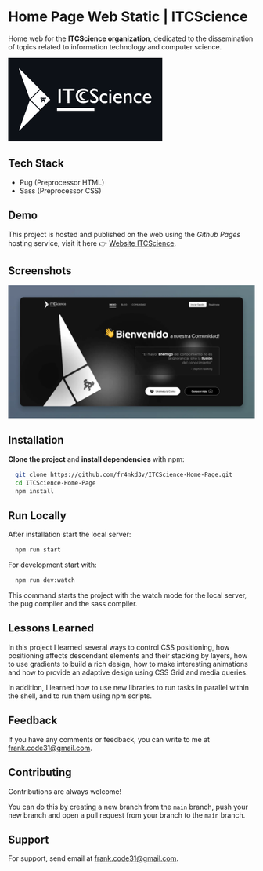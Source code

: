 # Home Page Web Static | ITCScience

Home web for the **ITCScience organization**, dedicated to the dissemination of topics related to information technology and computer science.

![Logo](./itcscience-logo.webp)

## Tech Stack

- Pug (Preprocessor HTML)
- Sass (Preprocessor CSS)

## Demo

This project is hosted and published on the web using the *Github Pages* hosting service, visit it here 👉 [Website ITCScience](https://fr4nkd3v.github.io/ITCScience-Home-Page/).

## Screenshots

![Page Cover](./cover.webp)

## Installation

**Clone the project** and **install dependencies** with npm:

```bash
  git clone https://github.com/fr4nkd3v/ITCScience-Home-Page.git
  cd ITCScience-Home-Page
  npm install
```

## Run Locally

After installation start the local server:

```bash
  npm run start
```

For development start with:

```bash
  npm run dev:watch
```

This command starts the project with the watch mode for the local server, the pug compiler and the sass compiler.

## Lessons Learned

In this project I learned several ways to control CSS positioning, how positioning affects descendant elements and their stacking by layers, how to use gradients to build a rich design, how to make interesting animations and how to provide an adaptive design using CSS Grid and media queries.

In addition, I learned how to use new libraries to run tasks in parallel within the shell, and to run them using npm scripts.

## Feedback

If you have any comments or feedback, you can write to me at <frank.code31@gmail.com>.

## Contributing

Contributions are always welcome!

You can do this by creating a new branch from the `main` branch, push your new branch and open a pull request from your branch to the `main` branch.

## Support

For support, send email at <frank.code31@gmail.com>.
